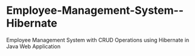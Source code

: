 # Employee-Management-System--Hibernate
Employee Management System with CRUD Operations using Hibernate in Java Web Application
